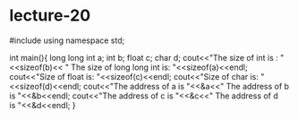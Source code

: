 # lecture-20
#include<iostream>
using namespace std;

int main(){
    long long int a;
    int b;
    float c;
    char d;
    cout<<"The size of int is : "<<sizeof(b)<< "  The size of long long int is: "<<sizeof(a)<<endl;
    cout<<"Size of float is: "<<sizeof(c)<<endl;
    cout<<"Size of char is: "<<sizeof(d)<<endl;
    cout<<"The address of a is "<<&a<<"  The address of b is "<<&b<<endl;
    cout<<"The address of c is "<<&c<<"  The address of d is "<<&d<<endl;
}
